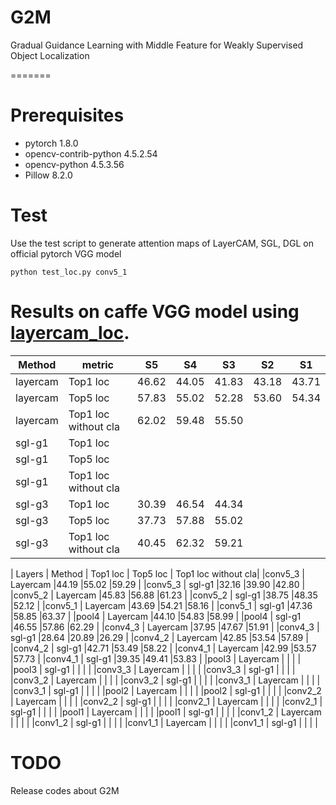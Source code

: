 # G2M
Gradual Guidance Learning with Middle Feature for Weakly Supervised Object Localization

=======

# Prerequisites 
- pytorch                   1.8.0
- opencv-contrib-python     4.5.2.54 
- opencv-python             4.5.3.56 
- Pillow                    8.2.0

# Test
Use the test script to generate attention maps of LayerCAM, SGL, DGL on official pytorch VGG model

```
python test_loc.py conv5_1
```
# Results on caffe VGG model using [layercam_loc](https://github.com/PengtaoJiang/layercam_loc).
| Method   | metric              | S5   | S4   | S3   | S2   | S1   |
| -------- | --------            | ---- | ---- | ---- | ---- | ---- |
| layercam | Top1 loc            |46.62 |44.05 |41.83 |43.18 |43.71 |
| layercam | Top5 loc            |57.83 |55.02 |52.28 |53.60 |54.34 |
| layercam | Top1 loc without cla|62.02 |59.48 |55.50 |      |      |
| sgl-g1   | Top1 loc            |      |      |      |      |      |
| sgl-g1   | Top5 loc            |      |      |      |      |      |
| sgl-g1   | Top1 loc without cla|      |      |      |      |      |
| sgl-g3   | Top1 loc            |30.39 |46.54 |44.34 |      |      |
| sgl-g3   | Top5 loc            |37.73 |57.88 |55.02 |      |      |
| sgl-g3   | Top1 loc without cla|40.45 |62.32 |59.21 |      |      |


| Layers   | Method     | Top1 loc | Top5 loc | Top1 loc without cla|
|conv5_3   | Layercam   |44.19     |55.02     |59.29                |
|conv5_3   | sgl-g1     |32.16     |39.90     |42.80                |
|conv5_2   | Layercam   |45.83     |56.88     |61.23                |
|conv5_2   | sgl-g1     |38.75     |48.35     |52.12                |
|conv5_1   | Layercam   |43.69     |54.21     |58.16                |
|conv5_1   | sgl-g1     |47.36     |58.85     |63.37                |
|pool4     | Layercam   |44.10     |54.83     |58.99                |
|pool4     | sgl-g1     |46.55     |57.86     |62.29                |
|conv4_3   | Layercam   |37.95     |47.67     |51.91                |
|conv4_3   | sgl-g1     |28.64     |20.89     |26.29                |
|conv4_2   | Layercam   |42.85     |53.54     |57.89                |
|conv4_2   | sgl-g1     |42.71     |53.49     |58.22                |
|conv4_1   | Layercam   |42.99     |53.57     |57.73                |
|conv4_1   | sgl-g1     |39.35     |49.41     |53.83                |
|pool3     | Layercam   |          |          |                     |
|pool3     | sgl-g1     |          |          |                     |
|conv3_3   | Layercam   |          |          |                     |
|conv3_3   | sgl-g1     |          |          |                     |
|conv3_2   | Layercam   |          |          |                     |
|conv3_2   | sgl-g1     |          |          |                     |
|conv3_1   | Layercam   |          |          |                     |
|conv3_1   | sgl-g1     |          |          |                     |
|pool2     | Layercam   |          |          |                     |
|pool2     | sgl-g1     |          |          |                     |
|conv2_2   | Layercam   |          |          |                     |
|conv2_2   | sgl-g1     |          |          |                     |
|conv2_1   | Layercam   |          |          |                     |
|conv2_1   | sgl-g1     |          |          |                     |
|pool1     | Layercam   |          |          |                     |
|pool1     | sgl-g1     |          |          |                     |
|conv1_2   | Layercam   |          |          |                     |
|conv1_2   | sgl-g1     |          |          |                     |
|conv1_1   | Layercam   |          |          |                     |
|conv1_1   | sgl-g1     |          |          |                     |

# TODO

Release codes about G2M

